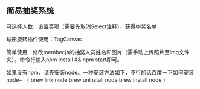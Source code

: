 ## 简易抽奖系统

可选择人数、设置奖项（需要先取消Select注释）、获得中奖名单

球形旋转插件使用：TagCanvas

简单使用：修改member.js的抽奖人员姓名和图片（需手动上传照片至img文件夹）。命令行输入npm install && npm start即可。

如果没有npm，请先安装node。一种安装方法如下，不行的话百度一下如何安装node~
（
    brew link node
    brew uninstall node
    brew install node
）
